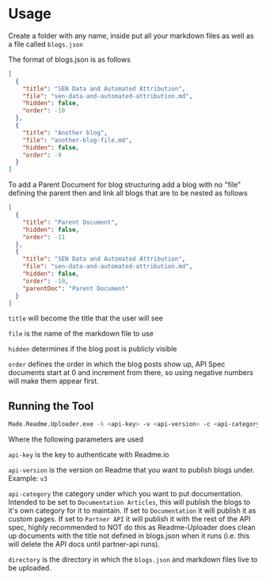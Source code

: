 # Usage
Create a folder with any name, inside put all your markdown files as well as a file called `blogs.json`

The format of blogs.json is as follows
```json
[
  {
    "title": "SEN Data and Automated Attribution",
    "file": "sen-data-and-automated-attribution.md",
    "hidden": false,
    "order": -10
  },
  {
    "title": "Another blog",
    "file": "another-blog-file.md",
    "hidden": false,
    "order": -9
  }
]
```

To add a Parent Document for blog structuring add a blog with no "file" defining the parent then and link all blogs that are to be nested as follows
```json
[
  {
    "title": "Parent Document",
    "hidden": false,
    "order": -11
  },
  {
    "title": "SEN Data and Automated Attribution",
    "file": "sen-data-and-automated-attribution.md",
    "hidden": false,
    "order": -10,
    "parentDoc": "Parent Document"
  }
]
```

`title` will become the title that the user will see

`file` is the name of the markdown file to use

`hidden` determines if the blog post is publicly visible

`order` defines the order in which the blog posts show up, API Spec documents start at 0 and increment from there, so using negative numbers will make them appear first. 
## Running the Tool
```bash
Made.Readme.Uploader.exe -k <api-key> -v <api-version> -c <api-category> -d <directory>
```
Where the following parameters are used

`api-key` is the key to authenticate with Readme.io 

`api-version` is the version on Readme that you want to publish blogs under. Example: `v3`

`api-category` the category under which you want to put documentation. Intended to be set to `Documentation Articles`, this will publish the blogs to it's own category for it to maintain. If set to `Documentation` it will publish it as custom pages. If set to `Partner API` it will publish it with the rest of the API spec, highly recommended to NOT do this as Readme-Uploader does clean up documents with the title not defined in blogs.json when it runs (i.e. this will delete the API docs until partner-api runs).

`directory` is the directory in which the `blogs.json` and markdown files live to be uploaded.